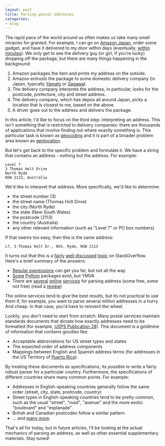 ```yaml
---
layout: post
title: Parsing postal addresses
categories:
- blog
---
```


The rapid pace of the world around us often makes us take many small miracles for granted.
For example, I can go on [Amazon Japan](http://amazon.co.jp), order some gadget, and have it delivered to my door within days (eventually, [within minutes](http://www.youtube.com/watch?v=98BIu9dpwHU)).
We only get to see the delivery guy (or girl, if you're lucky) dropping off the package, but there are many things happening in the background:

1. Amazon packages the item and prints my address on the outside.
2. Amazon entrusts the package to some domestic delivery company (in Japan, typically [Yamato](http://www.kuronekoyamato.co.jp/en/) or [Sagawa](http://www.sagawa-exp.co.jp/english/)).
3. The delivery company interprets the address, in particular, looks for the postcode, prefecture, city and street address.
4. The delivery company, which has depos all around Japan, picks a location that is closest to me, based on the above.
5. A driver goes out to the address and delivers the package.

In this article, I'd like to focus on the third step: interpreting an address.
This isn't something that is restricted to delivery companies: there are thousands of applications that involve finding out where exactly something is.
This particular task is known as [geocoding](http://en.wikipedia.org/wiki/Geocoding) and it is part of a broader problem area known as [geolocation](http://en.wikipedia.org/wiki/Geolocation).

But let's get back to the specific problem and formulate it.
We have a string that contains an address - nothing but the address.
For example:

    Level 7
    3 Thomas Holt Drive
    North Ryde
    NSW 2113, Australia

We'd like to interpret that address.
More specifically, we'd like to determine:

 - the street number (3)
 - the street name (Thomas Holt Drive)
 - the city (North Ryde)
 - the state (New South Wales)
 - the postcode (2113)
 - the country (Australia)
 - any other relevant information (such as "Level 7" or PO box numbers)

If that seems too easy, then this is the same address:

    L7, 3 Thomas Holt Dr., Nth. Ryde, NSW 2113

It turns out that this is a [fairly](http://stackoverflow.com/questions/518210/where-is-a-good-address-parser) [well-discussed](http://stackoverflow.com/questions/16413/parse-usable-street-address-city-state-zip-from-a-string) [topic](http://stackoverflow.com/questions/11160192/how-to-parse-freeform-street-postal-address-out-of-text-and-into-components) on StackOverflow. Here's a brief summary of the answers:

 - [Regular expressions](http://docs.python.org/2/library/re.html) can get you far, but not all the way
 - [Some](http://pyparsing.wikispaces.com/file/view/streetAddressParser.py) [Python](https://github.com/SwoopSearch/pyaddress) packages exist, but YMVA
 - There are [several](https://developers.google.com/maps/documentation/geocoding/) [online](http://smartystreets.com/products/liveaddress-api/extract) [services]() for parsing address (some free, some not free) (read a [review](http://blog.programmableweb.com/2012/06/21/7-free-geocoding-apis-google-bing-yahoo-and-mapquest/))

The online services tend to give the best results, but its not practical to use them if, for example, you want to parse several million addresses in a hurry. And cheap. In that case, you'd have to reinvent the wheel.

Luckily, you don't need to start from scratch.
Many postal services maintain standards documents that dictate how exactly addresses need to be formatted (for example, [USPS Publication 28](http://pe.usps.gov/cpim/ftp/pubs/pub28/pub28.pdf)). 
This document is a goldmine of information that contains goodies like:

 - Acceptable abbreviations for US street types and states
 - The expected order of address components
 - Mappings between English and Spanish address terms (for addresses in the US Territory of [Puerto Rico](http://en.wikipedia.org/wiki/Puerto_Rico)).

By treating these documents as specifications, its possible to write a fairly robust parser for a particular country.
Furthermore, the specifications of different countries share many common points.
For example:

 - Addresses in English-speaking countries generally follow the same order (street, city, state, postcode, country)
 - Street types in English-speaking countries tend to be pretty common, such as the usual "street", "road", "avenue" and the more exotic "boulevard" and "esplanade".
 - British and Canadian postcodes follow a similar pattern
 - ... and [many more](http://www.columbia.edu/~fdc/postal/).

That's all for today, but in future articles, I'll be looking at the actual mechanics of parsing an address, as well as other essential supplementary materials.
Stay tuned!
